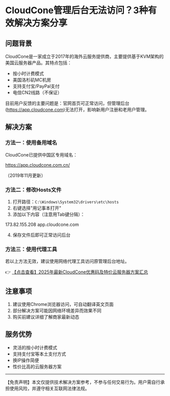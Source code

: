 # CloudCone管理后台无法访问？3种有效解决方案分享

## 问题背景

CloudCone是一家成立于2017年的海外云服务提供商，主要提供基于KVM架构的美国云服务器产品。其特点包括：
- 按小时计费模式
- 美国洛杉矶MC机房
- 支持支付宝/PayPal支付
- 电信CN2线路（不保证）

目前用户反馈的主要问题是：官网首页可正常访问，但管理后台(https://app.cloudcone.com)无法打开，影响新用户注册和老用户管理。

## 解决方案

### 方法一：使用备用域名
CloudCone已提供中国区专用域名：

https://app.cloudcone.com.cn/

（2019年11月更新）

### 方法二：修改Hosts文件
1. 打开路径：`C:\Windows\System32\drivers\etc\hosts`
2. 右键选择"用记事本打开"
3. 添加以下内容（注意用Tab键分隔）：

173.82.155.208    app.cloudcone.com

4. 保存文件后即可正常访问后台

### 方法三：使用代理工具
若以上方法无效，建议使用网络代理工具访问原管理后台地址。

👉 [【点击查看】2025年最新CloudCone优惠码及特价云服务器方案汇总](https://bit.ly/Cloudcone)

## 注意事项
1. 建议使用Chrome浏览器访问，可自动翻译英文页面
2. 部分解决方案可能因网络环境差异而效果不同
3. 购买前建议详细了解商家最新动态

## 服务优势
- 灵活的按小时计费模式
- 支持支付宝等本土支付方式
- 换IP操作简便
- 性价比高的云服务器方案

---

【免责声明】本文仅提供技术解决方案参考，不参与任何交易行为。用户需自行承担使用风险，并遵守相关互联网法律法规。